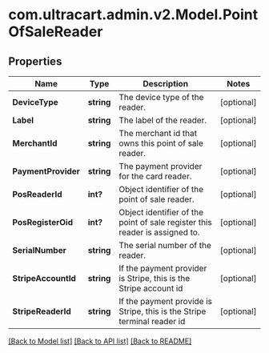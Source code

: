 # com.ultracart.admin.v2.Model.PointOfSaleReader
## Properties

Name | Type | Description | Notes
------------ | ------------- | ------------- | -------------
**DeviceType** | **string** | The device type of the reader. | [optional] 
**Label** | **string** | The label of the reader. | [optional] 
**MerchantId** | **string** | The merchant id that owns this point of sale reader. | [optional] 
**PaymentProvider** | **string** | The payment provider for the card reader. | [optional] 
**PosReaderId** | **int?** | Object identifier of the point of sale reader. | [optional] 
**PosRegisterOid** | **int?** | Object identifier of the point of sale register this reader is assigned to. | [optional] 
**SerialNumber** | **string** | The serial number of the reader. | [optional] 
**StripeAccountId** | **string** | If the payment provider is Stripe, this is the Stripe account id | [optional] 
**StripeReaderId** | **string** | If the payment provide is Stripe, this is the Stripe terminal reader id | [optional] 


[[Back to Model list]](../README.md#documentation-for-models) [[Back to API list]](../README.md#documentation-for-api-endpoints) [[Back to README]](../README.md)

